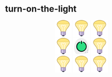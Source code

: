 # turn-on-the-light

<div align="center">
  <a href='https://noweh-scripts.000webhostapp.com/github-push-repository.php'><img src="https://raw.githubusercontent.com/noweh/turn-on-the-light/master/assets/bulb-on.png" alt="Bulb ON" height="56"/></a>
  <a href='https://noweh-scripts.000webhostapp.com/github-push-repository.php'><img src="https://raw.githubusercontent.com/noweh/turn-on-the-light/master/assets/bulb-on.png" alt="Bulb ON" height="56"/></a>
  <a href='https://noweh-scripts.000webhostapp.com/github-push-repository.php'><img src="https://raw.githubusercontent.com/noweh/turn-on-the-light/master/assets/bulb-on.png" alt="Bulb ON" height="56"/></a>
</div>
<div align="center">
  <a href='https://noweh-scripts.000webhostapp.com/github-push-repository.php'><img src="https://raw.githubusercontent.com/noweh/turn-on-the-light/master/assets/bulb-on.png" alt="Bulb ON" height="56"/></a>
  <a href="https://noweh-scripts.000webhostapp.com/github-push-repository.php"><img src="https://raw.githubusercontent.com/noweh/turn-on-the-light/master/assets/power-on.png" alt="Power ON" height="56"/></a>
  <a href='https://noweh-scripts.000webhostapp.com/github-push-repository.php'><img src="https://raw.githubusercontent.com/noweh/turn-on-the-light/master/assets/bulb-on.png" alt="Bulb ON" height="56"/></a>
</div>
<div align="center">
  <a href='https://noweh-scripts.000webhostapp.com/github-push-repository.php'><img src="https://raw.githubusercontent.com/noweh/turn-on-the-light/master/assets/bulb-on.png" alt="Bulb ON" height="56"/></a>
  <a href='https://noweh-scripts.000webhostapp.com/github-push-repository.php'><img src="https://raw.githubusercontent.com/noweh/turn-on-the-light/master/assets/bulb-on.png" alt="Bulb ON" height="56"/></a>
  <a href='https://noweh-scripts.000webhostapp.com/github-push-repository.php'><img src="https://raw.githubusercontent.com/noweh/turn-on-the-light/master/assets/bulb-on.png" alt="Bulb ON" height="56"/></a>
</div>

